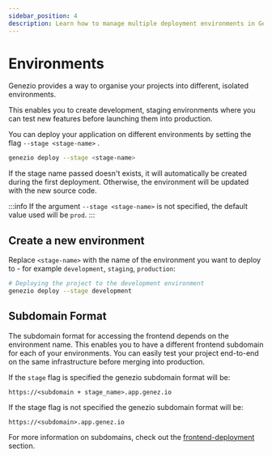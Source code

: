 ```yaml
---
sidebar_position: 4
description: Learn how to manage multiple deployment environments in Genezio. Create, deploy, and update isolated development, staging, and production environments
---
```


# Environments

<head>
  <title>Environments</title>
</head>

Genezio provides a way to organise your projects into different, isolated environments.

This enables you to create development, staging environments where you can test new features before launching them into production.

You can deploy your application on different environments by setting the flag `--stage <stage-name>` .

```bash
genezio deploy --stage <stage-name>
```

If the stage name passed doesn't exists, it will automatically be created during the first deployment. Otherwise, the environment will be updated with the new source code.

<!-- :::info -->

:::info
If the argument `--stage <stage-name>` is not specified, the default value used will be `prod`.
:::

<!-- ::: -->

## Create a new environment

Replace `<stage-name>` with the name of the environment you want to deploy to - for example `development`, `staging`, `production`:

```bash
# Deploying the project to the development environment
genezio deploy --stage development
```

## Subdomain Format

The subdomain format for accessing the frontend depends on the environment name. This enables you to have a different frontend subdomain for each of your environments. You can easily test your project end-to-end on the same infrastructure before merging into production.&#x20;

If the `stage` flag is specified the genezio subdomain format will be:

`https://<subdomain + stage_name>.app.genez.io`

If the stage flag is not specified the genezio subdomain format will be:

`https://<subdomain>.app.genez.io`

For more information on subdomains, check out the [frontend-deployment](/docs/features/frontend-deployment "mention") section.
